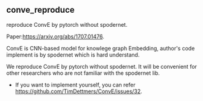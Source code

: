## conve_reproduce
reproduce ConvE by pytorch without spodernet.

Paper:https://arxiv.org/abs/1707.01476.

ConvE is CNN-based model for knowlege graph Embedding, author's code implement is by spodernet which is hard understand.

We reproduce ConvE by pytorch without spodernet. It will be convenient for other researchers who are not familiar with the spodernet lib.

- If you want to implement yourself, you can refer https://github.com/TimDettmers/ConvE/issues/32.

